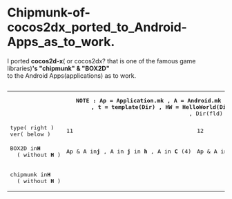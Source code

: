 Chipmunk-of-cocos2dx_ported_to_Android-Apps_as_to_work.
=============================
I ported **cocos2d-x**( or cocos2dx? that is one of the famous game libraries)**'s "chipmunk" & "BOX2D"**  
to the Android Apps(applications) as  to work.  
  
<pre><table><tr><tr><td align=center colspan=4><pre>
<b>NOTE : Ap = Application.mk , A = Android.mk , j = jni(Dir) , h =  helloworld(Dir) , C = Classes(Dir)
, t = template(Dir) , HW = HelloWorld(Dir.topDir of this changing,not abobe helloworldDir.)</b>
, Dir(fld) = Directory(or Folder)</pre></td></tr>

<td>type( right )<br>ver( below )</td><td>11</td><td>12</td><td>13beta</td></tr>
<tr><td><pre>BOX2D in<b>H</b><br>&nbsp; ( without <b>H</b> )</pre></td>
<td><pre>Ap & A in<b>j</b> , A in <b>j</b> in <b>h</b> , A in <b>C</b> (4)<br></pre></td>
<td><pre>Ap & A in<b>j</b> , A in <b>j</b> in <b>h</b> , A in <b>C</b> (4)<br></pre></td>
<td><pre>A in<b>j</b>(Ap no modified.No A in <b>j</b> in <b>h</b> & A in <b>C</b>)<br></pre></td></tr>

<tr><td><pre>chipmunk in<b>H</b><br>&nbsp; ( without <b>H</b> )</pre></td>
<td><br>&nbsp;</td>
<td><br>&nbsp;</td>
<td><br>&nbsp;</td></tr></table>

</pre>

  
